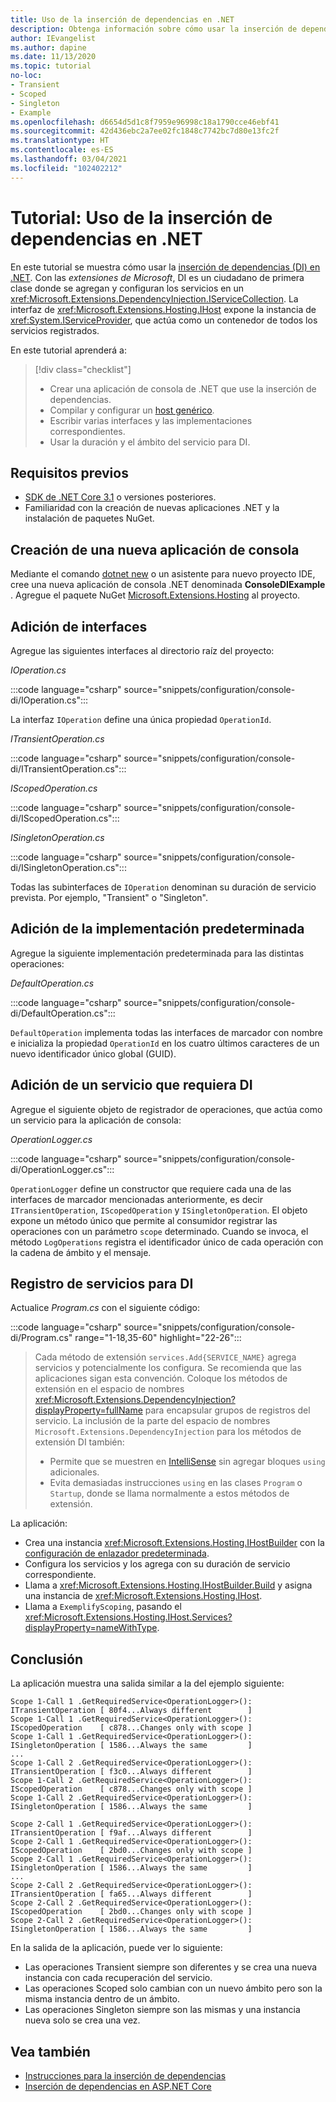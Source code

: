 ```yaml
---
title: Uso de la inserción de dependencias en .NET
description: Obtenga información sobre cómo usar la inserción de dependencias en las aplicaciones .NET.
author: IEvangelist
ms.author: dapine
ms.date: 11/13/2020
ms.topic: tutorial
no-loc:
- Transient
- Scoped
- Singleton
- Example
ms.openlocfilehash: d6654d5d1c8f7959e96998c18a1790cce46ebf41
ms.sourcegitcommit: 42d436ebc2a7ee02fc1848c7742bc7d80e13fc2f
ms.translationtype: HT
ms.contentlocale: es-ES
ms.lasthandoff: 03/04/2021
ms.locfileid: "102402212"
---
```

# <a name="tutorial-use-dependency-injection-in-net"></a>Tutorial: Uso de la inserción de dependencias en .NET

En este tutorial se muestra cómo usar la [inserción de dependencias (DI) en .NET](dependency-injection.md). Con las *extensiones de Microsoft*, DI es un ciudadano de primera clase donde se agregan y configuran los servicios en un <xref:Microsoft.Extensions.DependencyInjection.IServiceCollection>. La interfaz de <xref:Microsoft.Extensions.Hosting.IHost> expone la instancia de <xref:System.IServiceProvider>, que actúa como un contenedor de todos los servicios registrados.

En este tutorial aprenderá a:

> [!div class="checklist"]
>
> - Crear una aplicación de consola de .NET que use la inserción de dependencias.
> - Compilar y configurar un [host genérico](generic-host.md).
> - Escribir varias interfaces y las implementaciones correspondientes.
> - Usar la duración y el ámbito del servicio para DI.

## <a name="prerequisites"></a>Requisitos previos

- [SDK de .NET Core 3.1](https://dotnet.microsoft.com/download/dotnet) o versiones posteriores.
- Familiaridad con la creación de nuevas aplicaciones .NET y la instalación de paquetes NuGet.

## <a name="create-a-new-console-application"></a>Creación de una nueva aplicación de consola

Mediante el comando [dotnet new](../tools/dotnet-new.md) o un asistente para nuevo proyecto IDE, cree una nueva aplicación de consola .NET denominada **ConsoleDIExample** . Agregue el paquete NuGet [Microsoft.Extensions.Hosting](https://www.nuget.org/packages/Microsoft.Extensions.Hosting) al proyecto.

## <a name="add-interfaces"></a>Adición de interfaces

Agregue las siguientes interfaces al directorio raíz del proyecto:

*IOperation.cs*

:::code language="csharp" source="snippets/configuration/console-di/IOperation.cs":::

La interfaz `IOperation` define una única propiedad `OperationId`.

*ITransientOperation.cs*

:::code language="csharp" source="snippets/configuration/console-di/ITransientOperation.cs":::

*IScopedOperation.cs*

:::code language="csharp" source="snippets/configuration/console-di/IScopedOperation.cs":::

*ISingletonOperation.cs*

:::code language="csharp" source="snippets/configuration/console-di/ISingletonOperation.cs":::

Todas las subinterfaces de `IOperation` denominan su duración de servicio prevista. Por ejemplo, "Transient" o "Singleton".

## <a name="add-default-implementation"></a>Adición de la implementación predeterminada

Agregue la siguiente implementación predeterminada para las distintas operaciones:

*DefaultOperation.cs*

:::code language="csharp" source="snippets/configuration/console-di/DefaultOperation.cs":::

`DefaultOperation` implementa todas las interfaces de marcador con nombre e inicializa la propiedad `OperationId` en los cuatro últimos caracteres de un nuevo identificador único global (GUID).

## <a name="add-service-that-requires-di"></a>Adición de un servicio que requiera DI

Agregue el siguiente objeto de registrador de operaciones, que actúa como un servicio para la aplicación de consola:

*OperationLogger.cs*

:::code language="csharp" source="snippets/configuration/console-di/OperationLogger.cs":::

`OperationLogger` define un constructor que requiere cada una de las interfaces de marcador mencionadas anteriormente, es decir `ITransientOperation`, `IScopedOperation` y `ISingletonOperation`. El objeto expone un método único que permite al consumidor registrar las operaciones con un parámetro `scope` determinado. Cuando se invoca, el método `LogOperations` registra el identificador único de cada operación con la cadena de ámbito y el mensaje.

## <a name="register-services-for-di"></a>Registro de servicios para DI

Actualice *Program.cs* con el siguiente código:

:::code language="csharp" source="snippets/configuration/console-di/Program.cs" range="1-18,35-60" highlight="22-26":::

> Cada método de extensión `services.Add{SERVICE_NAME}` agrega servicios y potencialmente los configura. Se recomienda que las aplicaciones sigan esta convención. Coloque los métodos de extensión en el espacio de nombres <xref:Microsoft.Extensions.DependencyInjection?displayProperty=fullName> para encapsular grupos de registros del servicio. La inclusión de la parte del espacio de nombres `Microsoft.Extensions.DependencyInjection` para los métodos de extensión DI también:
>
> - Permite que se muestren en [IntelliSense](/visualstudio/ide/using-intellisense) sin agregar bloques `using` adicionales.
> - Evita demasiadas instrucciones `using` en las clases `Program` o `Startup`, donde se llama normalmente a estos métodos de extensión.

La aplicación:

- Crea una instancia <xref:Microsoft.Extensions.Hosting.IHostBuilder> con la [configuración de enlazador predeterminada](generic-host.md#default-builder-settings).
- Configura los servicios y los agrega con su duración de servicio correspondiente.
- Llama a <xref:Microsoft.Extensions.Hosting.IHostBuilder.Build> y asigna una instancia de <xref:Microsoft.Extensions.Hosting.IHost>.
- Llama a `ExemplifyScoping`, pasando el <xref:Microsoft.Extensions.Hosting.IHost.Services?displayProperty=nameWithType>.

## <a name="conclusion"></a>Conclusión

La aplicación muestra una salida similar a la del ejemplo siguiente:

```console
Scope 1-Call 1 .GetRequiredService<OperationLogger>(): ITransientOperation [ 80f4...Always different        ]
Scope 1-Call 1 .GetRequiredService<OperationLogger>(): IScopedOperation    [ c878...Changes only with scope ]
Scope 1-Call 1 .GetRequiredService<OperationLogger>(): ISingletonOperation [ 1586...Always the same         ]
...
Scope 1-Call 2 .GetRequiredService<OperationLogger>(): ITransientOperation [ f3c0...Always different        ]
Scope 1-Call 2 .GetRequiredService<OperationLogger>(): IScopedOperation    [ c878...Changes only with scope ]
Scope 1-Call 2 .GetRequiredService<OperationLogger>(): ISingletonOperation [ 1586...Always the same         ]

Scope 2-Call 1 .GetRequiredService<OperationLogger>(): ITransientOperation [ f9af...Always different        ]
Scope 2-Call 1 .GetRequiredService<OperationLogger>(): IScopedOperation    [ 2bd0...Changes only with scope ]
Scope 2-Call 1 .GetRequiredService<OperationLogger>(): ISingletonOperation [ 1586...Always the same         ]
...
Scope 2-Call 2 .GetRequiredService<OperationLogger>(): ITransientOperation [ fa65...Always different        ]
Scope 2-Call 2 .GetRequiredService<OperationLogger>(): IScopedOperation    [ 2bd0...Changes only with scope ]
Scope 2-Call 2 .GetRequiredService<OperationLogger>(): ISingletonOperation [ 1586...Always the same         ]
```

En la salida de la aplicación, puede ver lo siguiente:

- Las operaciones Transient siempre son diferentes y se crea una nueva instancia con cada recuperación del servicio.
- Las operaciones Scoped solo cambian con un nuevo ámbito pero son la misma instancia dentro de un ámbito.
- Las operaciones Singleton siempre son las mismas y una instancia nueva solo se crea una vez.

## <a name="see-also"></a>Vea también

* [Instrucciones para la inserción de dependencias](dependency-injection-guidelines.md)
* [Inserción de dependencias en ASP.NET Core](/aspnet/core/fundamentals/dependency-injection)
